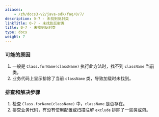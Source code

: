 ```yaml
---
aliases:
    - /zh/docs3-v2/java-sdk/faq/0/7/
description: 0-7 - 未找到反射类
linkTitle: 0-7 - 未找到反射类
title: 0-7 - 未找到反射类
type: docs
weight: 7
---
```





### 可能的原因

1. 一般是 `Class.forName(className)` 执行此方法时，找不到 `className` 当前类。
2. 业务代码上显示排除了当前 `className` 类，导致加载时未找到。

### 排查和解决步骤

1. 检查 `Class.forName(className)` 中，`className` 是否存在。
2. 排查业务代码，有没有使用配置或扫描注解 `exclude` 排除了一些类或包。